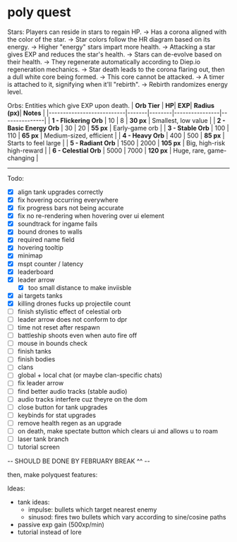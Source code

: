 # poly quest

Stars: Players can reside in stars to regain HP.
    -> Has a corona aligned with the color of the star.
    -> Star colors follow the HR diagram based on its energy.
        -> Higher "energy" stars impart more health.
    -> Attacking a star gives EXP and reduces the star's health.
        -> Stars can de-evolve based on their health.
        -> They regenerate automatically according to Diep.io regeneration mechanics.
    -> Star death leads to the corona flaring out, then a dull white core being formed.
        -> This core cannot be attacked.
        -> A timer is attached to it, signifying when it'll "rebirth".
        -> Rebirth randomizes energy level.

Orbs: Entities which give EXP upon death.
| **Orb Tier**              | **HP**| **EXP**| **Radius (px)**| **Notes** |
|---------------------------|-------|--------|----------------|---------------|
| **1 - Flickering Orb**    | 10    | 8      | **30 px**  | Smallest, low value |
| **2 - Basic Energy Orb**  | 30    | 20     | **55 px** | Early-game orb |
| **3 - Stable Orb**        | 100   | 110    | **65 px** | Medium-sized, efficient |
| **4 - Heavy Orb**         | 400   | 500    | **85 px** | Starts to feel large |
| **5 - Radiant Orb**       | 1500  | 2000   | **105 px** | Big, high-risk high-reward |
| **6 - Celestial Orb**     | 5000  | 7000   | **120 px** | Huge, rare, game-changing |

--- 
Todo:
- [x] align tank upgrades correctly
- [x] fix hovering occurring everywhere
- [x] fix progress bars not being accurate
- [x] fix no re-rendering when hovering over ui element
- [x] soundtrack for ingame fails
- [x] bound drones to walls
- [x] required name field
- [x] hovering tooltip
- [x] minimap
- [x] mspt counter / latency
- [x] leaderboard
- [x] leader arrow
    - [x] too small distance to make inviisble
- [x] ai targets tanks
- [x] killing drones fucks up projectile count
- [ ] finish stylistic effect of celestial orb
- [ ] leader arrow does not conform to dpr
- [ ] time not reset after respawn
- [ ] battleship shoots even when auto fire off
- [ ] mouse in bounds check
- [ ] finish tanks
- [ ] finish bodies
- [ ] clans
- [ ] global + local chat (or maybe clan-specific chats)
- [ ] fix leader arrow
- [ ] find better audio tracks (stable audio)
- [ ] audio tracks interfere cuz theyre on the dom
- [ ] close button for tank upgrades
- [ ] keybinds for stat upgrades
- [ ] remove health regen as an upgrade
- [ ] on death, make spectate button which clears ui and allows u to roam
- [ ] laser tank branch
- [ ] tutorial screen

-- SHOULD BE DONE BY FEBRUARY BREAK ^^ --

then, make polyquest features:

Ideas:
- tank ideas:
    - impulse: bullets which target nearest enemy
    - sinusod: fires two bullets which vary according to sine/cosine paths
- passive exp gain (500xp/min)
- tutorial instead of lore
